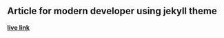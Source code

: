 ## Article for modern developer using jekyll theme

[**live link**](https://oscarrobertrodriguez.github.io/articlesModernDeveloper/)



